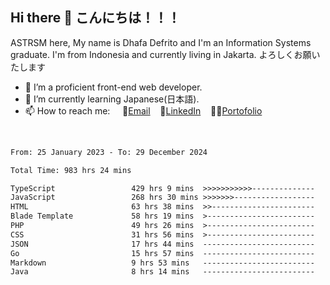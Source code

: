 ## Hi there 👋 こんにちは！！！
ASTRSM here, My name is Dhafa Defrito and I'm an Information Systems graduate. I'm from Indonesia and currently living in Jakarta. よろしくお願いたします

- 🔭 I’m a proficient front-end web developer.
- 🌱 I’m currently learning Japanese(日本語).
- 📫 How to reach me: &nbsp;&nbsp;&nbsp;&nbsp;📧[Email](ddefrito@gmail.com)&nbsp;&nbsp;&nbsp;&nbsp;💼[LinkedIn](https://www.linkedin.com/in/dhafa-defrita-rama-yudistira-9357a9229/)&nbsp;&nbsp;&nbsp;&nbsp;👨‍🎨[Portofolio](https://ddefrito.vercel.app/)
<br>
<!-- <p align="left">
<a href="https://github.com/ASTRSM">
  <img height="180em" src="https://github-readme-stats-eight-theta.vercel.app/api?username=ASTRSM&show_icons=true&theme=dracula&include_all_commits=true&count_private=true"/>
  <img height="180em" src="https://github-readme-stats-eight-theta.vercel.app/api/top-langs/?username=ASTRSM&layout=compact&langs_count=8&theme=dracula"/>
</a>
</p> -->

<!--START_SECTION:waka-->

```txt
From: 25 January 2023 - To: 29 December 2024

Total Time: 983 hrs 24 mins

TypeScript                 429 hrs 9 mins  >>>>>>>>>>>--------------   43.64 %
JavaScript                 268 hrs 30 mins >>>>>>>------------------   27.30 %
HTML                       63 hrs 38 mins  >>-----------------------   06.47 %
Blade Template             58 hrs 19 mins  >------------------------   05.93 %
PHP                        49 hrs 26 mins  >------------------------   05.03 %
CSS                        31 hrs 56 mins  >------------------------   03.25 %
JSON                       17 hrs 44 mins  -------------------------   01.80 %
Go                         15 hrs 57 mins  -------------------------   01.62 %
Markdown                   9 hrs 53 mins   -------------------------   01.01 %
Java                       8 hrs 14 mins   -------------------------   00.84 %
```

<!--END_SECTION:waka-->
